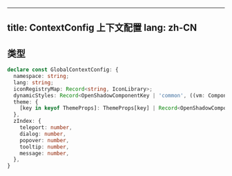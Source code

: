 <!--this file is copied from chinese md, remove this comment to update it, or it will be overwritten when next build-->
---
title: ContextConfig 上下文配置
lang: zh-CN
---

## 类型

```ts
declare const GlobalContextConfig: {
  namespace: string;
  lang: string;
  iconRegistryMap: Record<string, IconLibrary>;
  dynamicStyles: Record<OpenShadowComponentKey | 'common', ((vm: ComponentInternalInstance) => string)[]>
  theme: {
    [key in keyof ThemeProps]: ThemeProps[key] | Record<OpenShadowComponentKey | 'common', ThemeProps[key]>;
  },
  zIndex: {
    teleport: number,
    dialog: number,
    popover: number,
    tooltip: number,
    message: number,
  },
}
```

